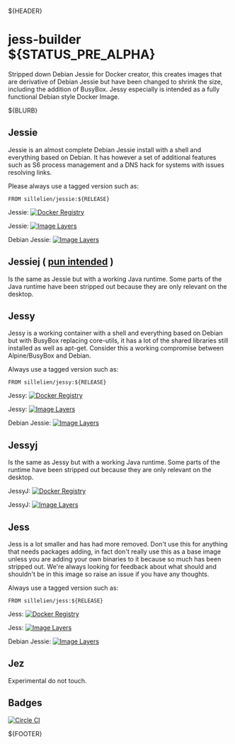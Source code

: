 ${HEADER}
# jess-builder ${STATUS_PRE_ALPHA}

Stripped down Debian Jessie for Docker creator, this creates images that are derivative of Debian Jessie but have been changed to shrink the size, including the addition of BusyBox. Jessy especially is intended as a fully functional Debian style Docker Image.

${BLURB}

## Jessie
Jessie is an almost complete Debian Jessie install with a shell and everything based on Debian. It has however a set of additional features such as S6 process management and a DNS hack for systems with issues resolving links.

Please always use a tagged version such as:

```
FROM sillelien/jessie:${RELEASE}
```

Jessie: [![Docker Registry](https://img.shields.io/docker/pulls/sillelien/jessie.svg)](https://registry.hub.docker.com/u/sillelien/jessie)

Jessie: [![Image Layers](https://badge.imagelayers.io/sillelien/jessie.svg)](https://imagelayers.io/?images=sillelien/jessie:master 'Get your own badge on imagelayers.io') 

Debian Jessie: [![Image Layers](https://badge.imagelayers.io/library/debian:jessie.svg)](https://imagelayers.io/?images=library/debian:jessie 'Get your own badge on imagelayers.io') 

## Jessiej ( [pun intended](https://en.wikipedia.org/wiki/Jessie_J) )

Is the same as Jessie but with a working Java runtime. Some parts of the Java runtime have been stripped out because they are only relevant on the desktop.

## Jessy
Jessy is a working container with a shell and everything based on Debian but with BusyBox replacing core-utils, it has a lot of the shared libraries still installed as well as apt-get. Consider this a working compromise between Alpine/BusyBox and Debian.

Always use a tagged version such as:

```
FROM sillelien/jessy:${RELEASE}
```

Jessy: [![Docker Registry](https://img.shields.io/docker/pulls/sillelien/jessy.svg)](https://registry.hub.docker.com/u/sillelien/jessy)

Jessy: [![Image Layers](https://badge.imagelayers.io/sillelien/jessy.svg)](https://imagelayers.io/?images=sillelien/jessy:master 'Get your own badge on imagelayers.io') 

Debian Jessie: [![Image Layers](https://badge.imagelayers.io/library/debian:jessie.svg)](https://imagelayers.io/?images=library/debian:jessie 'Get your own badge on imagelayers.io') 

## Jessyj

Is the same as Jessy but with a working Java runtime. Some parts of the runtime have been stripped out because they are only relevant on the desktop.

JessyJ: [![Docker Registry](https://img.shields.io/docker/pulls/sillelien/jessyj.svg)](https://registry.hub.docker.com/u/sillelien/jessyj)

JessyJ: [![Image Layers](https://badge.imagelayers.io/sillelien/jessyj.svg)](https://imagelayers.io/?images=sillelien/jessyj:master 'Get your own badge on imagelayers.io') 


## Jess

Jess is a lot smaller and has had more removed. Don't use this for anything that needs packages adding, in fact don't really use this as a base image unless you are adding your own binaries to it because so much has been stripped out. We're always looking for feedback about what should and shouldn't be in this image so raise an issue if you have any thoughts.

Always use a tagged version such as:

```
FROM sillelien/jess:${RELEASE}
```

Jess: [![Docker Registry](https://img.shields.io/docker/pulls/sillelien/jess.svg)](https://registry.hub.docker.com/u/sillelien/jess)

Jess: [![Image Layers](https://badge.imagelayers.io/sillelien/jess.svg)](https://imagelayers.io/?images=sillelien/jess:master 'Get your own badge on imagelayers.io') 

Debian Jessie: [![Image Layers](https://badge.imagelayers.io/library/debian:jessie.svg)](https://imagelayers.io/?images=library/debian:jessie 'Get your own badge on imagelayers.io') 

## Jez

Experimental do not touch.


## Badges

[![Circle CI](https://circleci.com/gh/sillelien/jess-builder/tree/master.svg?style=svg)](https://circleci.com/gh/sillelien/jess-builder/tree/master)

${FOOTER}
